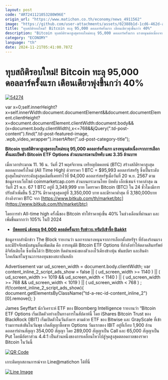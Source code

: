```yaml
---
layout: post
code: "ART241121053280W96E"
origin_url: "https://www.matichon.co.th/economy/news_4911562"
image: "https://github.com/user-attachments/assets/02388b1d-1cd6-462d-adcc-871aba73aff5"
title: "ทุบสถิติรอบใหม่! Bitcoin ทะลุ 95,000 ดอลลาร์ครั้งแรก เดือนเดียวพุ่งขึ้นกว่า 40%"
description: "Bitcoin ทุบสถิติราคาสูงสุดรอบใหม่ทะลุ 95,000 ดอลลาร์ครั้งแรก แรงหนุนต่อเนื่องจากการเลือกตั้งและเปิดตัว Bitcoin ETF Options ส่วนบนกระดานบิทคับ แตะ 3.35 ล้านบาท"
category: "ECONOMY"
language: "th"
date: 2024-11-21T05:41:00.787Z
---
```


# ทุบสถิติรอบใหม่! Bitcoin ทะลุ 95,000 ดอลลาร์ครั้งแรก เดือนเดียวพุ่งขึ้นกว่า 40%

[![](https://www.matichon.co.th/wp-content/uploads/2024/11/54274.jpg "54274")](https://www.matichon.co.th/wp-content/uploads/2024/11/54274.jpg)

var x=0;self.innerHeight?x=self.innerWidth:document.documentElement&&document.documentElement.clientHeight?x=document.documentElement.clientWidth:document.body&&(x=document.body.clientWidth),x<=768&&jQuery(".td-post-content").find(".td-post-featured-image, .wpb\_video\_wrapper").insertAfter(".ud-post-category-title");

**Bitcoin ทุบสถิติราคาสูงสุดรอบใหม่ทะลุ 95,000 ดอลลาร์ครั้งแรก แรงหนุนต่อเนื่องจากการเลือกตั้งและเปิดตัว Bitcoin ETF Options ส่วนบนกระดานบิทคับ แตะ 3.35 ล้านบาท**

เมื่อเวลาประมาณ 11. 16 น. วันที่ 21 พฤศจิกายน เหรียญบิตคอยน์ (BTC) สร้างสถิติราคาสูงสุดตลอดกาลครั้งใหม่ (All Time High) ด้วยราคา 1 BTC = $95,993 ดอลลาร์สหรัฐ ซึ่งเป็นระดับสูงสุดใหม่จากระดับสูงสุดเดิมที่เคยทำไว้ที่ 94,000 ดอลลาร์สหรัฐเมื่อวันที่ 20 พ.ย. 2567 ตามข้อมูลจากเว็บไซต์ coinmarketcap.com ส่วนบนกระดานไทย บิทคับ เอ็กซ์เชนจ์ ราคาล่าสุด ณ วันที่ 21 พ.ย. 67 1 BTC อยู่ที่ 3,349,999 บาท โดยราคา Bitcoin (BTC) ใน 24 ชั่วโมงมีการปรับตัวเพิ่มขึ้น 5.27% มีราคาสูงสุดอยู่ที่ 3,350,000 บาท และมีราคาต่ำสุด ที่ 3,180,000บาท อ้างอิงราคา BTC จาก [https://www.bitkub.com/th/market/btc](https://www.bitkub.com/th/market/btc)

โดยการทำ All-time high ครั้งนี้ของ Bitcoin ทำให้ราคาพุ่งขึ้น 40% ในช่วงเดือนที่ผ่านมา และเพิ่มขึ้นมากกว่า 105% ในปี 2024

*   **[บิตคอยน์ เด้งทะลุ 94,000 ดอลล์ครั้งแรก รับข่าวบ.ทรัมป์เข้าซื้อ Bakkt](https://www.matichon.co.th/foreign/news_4909583)**

ข้อมูลจากสำนักข่าว The Block รายงานว่า นอกจากแรงหนุนจากการเลือกตั้งสหรัฐฯ ที่ยังคงร้อนแรง และมีปัจจัยสนับสนุนอื่นเพิ่มเติม คือ การอนุมัติ Bitcoin ETF Options ที่กำลังทำให้ตลาดสินทรัพย์ดิจิทัลเติบโต ซึ่งเห็นได้ว่า Bitcoin ยึดตำแหน่งของตัวเองไว้เคียงข้างหุ้น พันธบัตร และสินค้าโภคภัณฑ์ในฐานะการลงทุนของสถาบันหลัก

Advertisement var ud\_screen\_width = document.body.clientWidth; var content\_inline\_2\_script\_ads\_show = false || ( ud\_screen\_width >= 1140 ) || ( ud\_screen\_width >= 1019 && ud\_screen\_width < 1140 ) || ( ud\_screen\_width >= 768 && ud\_screen\_width < 1019 ) || ( ud\_screen\_width < 768 ) ; if(!content\_inline\_2\_script\_ads\_show){ document.getElementsByClassName("td-a-rec-id-content\_inline\_2")\[0\].remove(); }

James Seyffart นักวิเคราะห์ ETF ของ Bloomberg Intelligence รายงานว่า “Bitcoin ETF Options เริ่มเปิดตัวอย่างเป็นทางการในสัปดาห์นี้ โดย iShares Bitcoin Trust ของ BlackRock (IBIT) เริ่มเปิดตัวในวันอังคาร ตามด้วย ETF ของ Bitwise และ GrayScale ที่เข้าร่วมการแข่งขันในวันพุธ เกิดสัญญาซื้อขาย Options วันแรกของ IBIT อยู่ที่เกือบ 1,900 ล้านดอลลาร์ผ่านสัญญา 354,000 สัญญา โดย 289,000 สัญญาเป็น Call และ 65,000 สัญญาเป็น Put โดยมีอัตราส่วน 4.4:1 เป็นส่วนหนึ่งของการเคลื่อนไหวไปสู่จุดสูงสุดตลอดกาลของราคา Bitcoin ในวันนี้

[![QR Code](https://www.matichon.co.th/wp-content/uploads/2023/07/wob1371z.jpg)](https://lin.ee/ht0nDxX)

เกาะติดทุกสถานการณ์จาก Line@matichon ได้ที่นี่

[![Line Image](https://www.matichon.co.th/wp-content/uploads/2023/07/th.png)](https://lin.ee/ht0nDxX)
